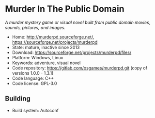 # Murder In The Public Domain

_A murder mystery game or visual novel built from public domain movies, sounds, pictures, and images._

- Home: http://murderpd.sourceforge.net/, https://sourceforge.net/projects/murderpd
- State: mature, inactive since 2013
- Download: https://sourceforge.net/projects/murderpd/files/
- Platform: Windows, Linux
- Keywords: adventure, visual novel
- Code repository: https://gitlab.com/osgames/murderpd.git (copy of versions 1.0.0 - 1.3.1)
- Code language: C++
- Code license: GPL-3.0

## Building

- Build system: Autoconf
